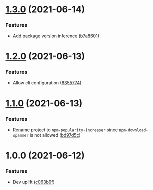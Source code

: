 # [1.3.0](https://github.com/lachiejames/npm-popularity-increaser/compare/v1.2.0...v1.3.0) (2021-06-14)


### Features

* Add package version inference ([b7a8601](https://github.com/lachiejames/npm-popularity-increaser/commit/b7a860101301d48c89b8384596376202a46893af))

# [1.2.0](https://github.com/lachiejames/npm-popularity-increaser/compare/v1.1.0...v1.2.0) (2021-06-13)


### Features

* Allow cli configuration ([6355774](https://github.com/lachiejames/npm-popularity-increaser/commit/6355774e44cb2957e489670e6f4df9c355fd0c61))

# [1.1.0](https://github.com/lachiejames/npm-popularity-increaser/compare/v1.0.0...v1.1.0) (2021-06-13)


### Features

* Rename project to `npm-popularity-increaser` since `npm-download-spammer` is not allowed ([bd97d5c](https://github.com/lachiejames/npm-popularity-increaser/commit/bd97d5c6c9d35ea4515effa52a078e5ded87d708))

# 1.0.0 (2021-06-12)


### Features

* Dev uplift ([c063b9f](https://github.com/lachiejames/npm-popularity-increaser/commit/c063b9f7e915342b8586ee28b3bf647375af7bf2))
